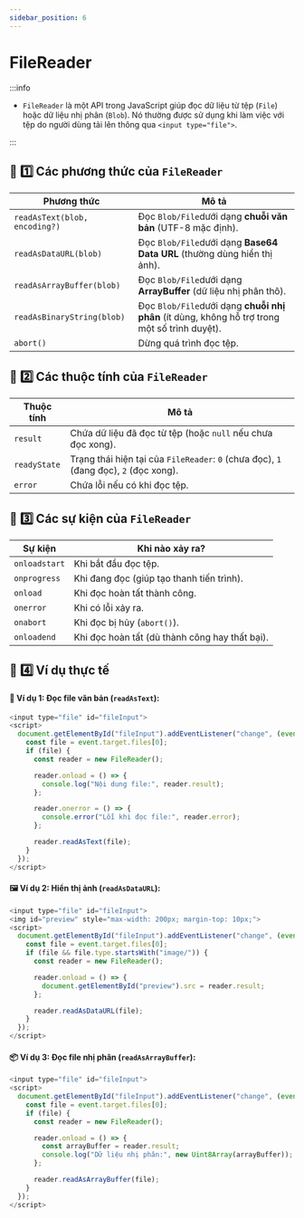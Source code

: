 ```yaml
---
sidebar_position: 6
---
```


# FileReader

:::info

- `FileReader` là một API trong JavaScript giúp đọc dữ liệu từ tệp (`File`) hoặc dữ liệu nhị phân (`Blob`). Nó thường được sử dụng khi làm việc với tệp do người dùng tải lên thông qua `<input type="file">`.

:::

## 📌 1️⃣ Các phương thức của `FileReader`

| Phương thức                   | Mô tả                                                                                         |
| ----------------------------- | --------------------------------------------------------------------------------------------- |
| `readAsText(blob, encoding?)` | Đọc `Blob/File`dưới dạng **chuỗi văn bản** (UTF-8 mặc định).                                  |
| `readAsDataURL(blob)`         | Đọc `Blob/File`dưới dạng **Base64 Data URL** (thường dùng hiển thị ảnh).                      |
| `readAsArrayBuffer(blob)`     | Đọc `Blob/File`dưới dạng **ArrayBuffer** (dữ liệu nhị phân thô).                              |
| `readAsBinaryString(blob)`    | Đọc `Blob/File`dưới dạng **chuỗi nhị phân** (ít dùng, không hỗ trợ trong một số trình duyệt). |
| `abort()`                     | Dừng quá trình đọc tệp.                                                                       |

## 📌 2️⃣ Các thuộc tính của `FileReader`

| Thuộc tính   | Mô tả                                                                                 |
| ------------ | ------------------------------------------------------------------------------------- |
| `result`     | Chứa dữ liệu đã đọc từ tệp (hoặc `null` nếu chưa đọc xong).                           |
| `readyState` | Trạng thái hiện tại của `FileReader`: `0` (chưa đọc), `1` (đang đọc), `2` (đọc xong). |
| `error`      | Chứa lỗi nếu có khi đọc tệp.                                                          |

## 📌 3️⃣ Các sự kiện của `FileReader`

| Sự kiện       | Khi nào xảy ra?                                |
| ------------- | ---------------------------------------------- |
| `onloadstart` | Khi bắt đầu đọc tệp.                           |
| `onprogress`  | Khi đang đọc (giúp tạo thanh tiến trình).      |
| `onload`      | Khi đọc hoàn tất thành công.                   |
| `onerror`     | Khi có lỗi xảy ra.                             |
| `onabort`     | Khi đọc bị hủy (`abort()`).                    |
| `onloadend`   | Khi đọc hoàn tất (dù thành công hay thất bại). |

## 🔹 4️⃣ Ví dụ thực tế

#### 📄 Ví dụ 1: Đọc file văn bản (`readAsText`):

```js
<input type="file" id="fileInput">
<script>
  document.getElementById("fileInput").addEventListener("change", (event) => {
    const file = event.target.files[0];
    if (file) {
      const reader = new FileReader();

      reader.onload = () => {
        console.log("Nội dung file:", reader.result);
      };

      reader.onerror = () => {
        console.error("Lỗi khi đọc file:", reader.error);
      };

      reader.readAsText(file);
    }
  });
</script>
```

#### 🖼️ Ví dụ 2: Hiển thị ảnh (`readAsDataURL`):

```js
<input type="file" id="fileInput">
<img id="preview" style="max-width: 200px; margin-top: 10px;">
<script>
  document.getElementById("fileInput").addEventListener("change", (event) => {
    const file = event.target.files[0];
    if (file && file.type.startsWith("image/")) {
      const reader = new FileReader();

      reader.onload = () => {
        document.getElementById("preview").src = reader.result;
      };

      reader.readAsDataURL(file);
    }
  });
</script>
```

#### 📦 Ví dụ 3: Đọc file nhị phân (`readAsArrayBuffer`):

```js
<input type="file" id="fileInput">
<script>
  document.getElementById("fileInput").addEventListener("change", (event) => {
    const file = event.target.files[0];
    if (file) {
      const reader = new FileReader();

      reader.onload = () => {
        const arrayBuffer = reader.result;
        console.log("Dữ liệu nhị phân:", new Uint8Array(arrayBuffer));
      };

      reader.readAsArrayBuffer(file);
    }
  });
</script>
```
